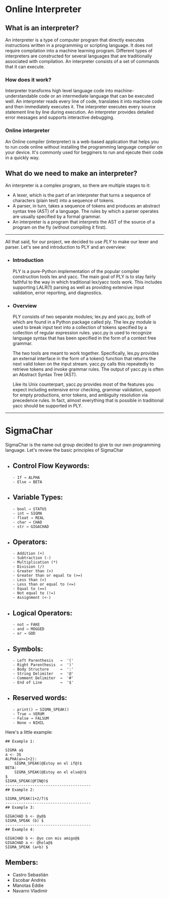 # Online Interpreter

## What is an interpreter?

An interpreter is a type of computer program that directly executes instructions written in a programming or scripting language. It does not require compilation into a machine learning program. Different types of interpreters are constructed for several languages that are traditionally associated with compilation. An interpreter consists of a set of commands that it can execute. 

### How does it work?

Interpreter transforms high level language code into machine-understandable code or an intermediate language that can be executed well. An interpreter reads every line of code, translates it into machine code and then immediately executes it. The interpreter executes every source statement line by line during execution. An interpreter provides detailed error messages and supports interactive debugging. 

### Online interpreter

An Online compiler (interpreter) is a web-based application that helps you to run code online without installing the programming language compiler on your device. It's commonly used for begginers to run and ejecute their code in a quickly way. 

## What do we need to make an interpreter?

An interpreter is a complex program, so there are multiple stages to it:

- A lexer, which is the part of an interpreter that turns a sequence of characters (plain text) into a sequence of tokens.
- A parser, in turn, takes a sequence of tokens and produces an abstract syntax tree (AST) of a language. The rules by which a parser operates are usually specified by a formal grammar.
- An interpreter is a program that interprets the AST of the source of a program on the fly (without compiling it first).

----

All that said, for our project, we decided to use _PLY_ to make our lexer and parser. Let's see and introduction to PLY and an overview: 

- ### Introduction

	PLY is a pure-Python implementation of the popular compiler construction tools lex and yacc. The main goal of PLY is to stay fairly faithful to the way in which traditional lex/yacc tools work. This includes supporting LALR(1) parsing as well as providing extensive input validation, error reporting, and diagnostics. 
	
- ### Overview

	PLY consists of two separate modules; lex.py and yacc.py, both of which are found in a Python package called ply. The lex.py module is used to break input text into a collection of tokens specified by a collection of regular expression rules. yacc.py is used to recognize language syntax that has been specified in the form of a context free grammar.

	The two tools are meant to work together. Specifically, lex.py provides an external interface in the form of a token() function that returns the next valid token on the input stream. yacc.py calls this repeatedly to retrieve tokens and invoke grammar rules. The output of yacc.py is often an Abstract Syntax Tree (AST).
	
	Like its Unix counterpart, yacc.py provides most of the features you expect including extensive error checking, grammar validation, support for empty productions, error tokens, and ambiguity resolution via precedence rules. In fact, almost everything that is possible in traditional yacc should be supported in PLY.
	
	



---

# SigmaChar

SigmaChar is the name out group decided to give to our own programming language. Let's review the basic principles of SigmaChar


- ## Control Flow Keywords:
	```
	- If → ALPHA
	- Else → BETA
	
- ## Variable Types:
	```
	- bool → STATUS
	- int → SIGMA 
	- float → REAL
	- char → CHAD
	- str → GIGACHAD
	
- ## Operators:
	```
	- Addition (+)
	- Subtraction (-)
	- Multiplication (*)
	- Division (/)
	- Greater than (>)
	- Greater than or equal to (>=)
	- Less than (<)
	- Less than or equal to (<=)
	- Equal to (==)
	- Not equal to (!=)
	- Assignment (<-)
	
- ## Logical Operators:
	```
	- not → FAKE 
	- and → MOGGED 
	- or → GOD 
	```	

- ## Symbols:
	```
	- Left Parenthesis   →  '('
	- Right Parenthesis  →  ')'
	- Body Structure     →  ':'
	- String Delimiter   →  '@'
	- Comment Delimiter  →  '#' 
	- End of Line        →  '$'
	```	

- ## Reserved words:
	```
	- print() → SIGMA_SPEAK()
	- True → VERUM
	- False → FALSUM
	- None → NIHIL
	
	```

Here's a little example: 

```
## Example 1:

SIGMA a$
a <- 3$
ALPHA(a>=1+2):
    SIGMA_SPEAK(@Estoy en el if@)$
BETA:
    SIGMA_SPEAK(@Estoy en el else@)$
$
SIGMA_SPEAK(@FIN@)$
--------------------------------------
## Example 2:

SIGMA_SPEAK(1+2/7)$
--------------------------------------
## Example 3:

GIGACHAD b <- @y@$
SIGMA_SPEAK (b) $
--------------------------------------
## Example 4:

GIGACHAD b <- @yo con mis amigo@$
GIGACHAD a <- @hola@$
SIGMA_SPEAK (a+b) $

```

## Members:

- Castro Sebastián
- Escobar Andrés
- Manotas Eddie
- Navarro Vladimir
